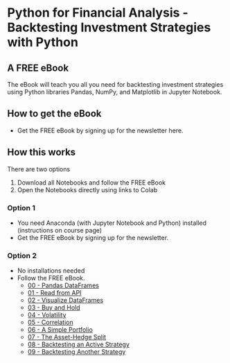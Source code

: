 # Python for Financial Analysis - Backtesting Investment Strategies with Python

## A FREE eBook 
The eBook will teach you all you need for backtesting investment strategies using Python libraries Pandas, NumPy, and Matplotlib in Jupyter Notebook.

## How to get the eBook
- Get the FREE eBook by signing up for the newsletter here.

## How this works
There are two options
1. Download all Notebooks and follow the FREE eBook
2. Open the Notebooks directly using links to Colab


### Option 1
- You need Anaconda (with Jupyter Notebook and Python) installed (instructions on course page)
- Get the FREE eBook by signing up for the newsletter.

### Option 2
- No installations needed
- Follow the FREE eBook.
  - [00 - Pandas DataFrames](https://colab.research.google.com/github/LearnPythonWithRune/PythonForFinancialAnalysis/blob/main/00%20-%20Pandas%20DataFrames.ipynb)
  - [01 - Read from API](https://colab.research.google.com/github/LearnPythonWithRune/PythonForFinancialAnalysis/blob/main/01%20-%20Read%20from%20API.ipynb)
  - [02 - Visualize DataFrames](https://colab.research.google.com/github/LearnPythonWithRune/PythonForFinancialAnalysis/blob/main/02%20-%20Visualize%20DataFrames.ipynb)
  - [03 - Buy and Hold](https://colab.research.google.com/github/LearnPythonWithRune/PythonForFinancialAnalysis/blob/main/03%20-%20Buy%20and%20Hold.ipynb)
  - [04 - Volatility](https://colab.research.google.com/github/LearnPythonWithRune/PythonForFinancialAnalysis/blob/main/04%20-%20Volatility.ipynb)
  - [05 - Correlation](https://colab.research.google.com/github/LLearnPythonWithRune/PythonForFinancialAnalysis/blob/main/05%20-%20Correlation.ipynb)
  - [06 - A Simple Portfolio](https://colab.research.google.com/github/LearnPythonWithRune/PythonForFinancialAnalysis/blob/main/06%20-%20A%20Simple%20Portfolio.ipynb)
  - [07 - The Asset-Hedge Split](https://colab.research.google.com/github/LearnPythonWithRune/PythonForFinancialAnalysis/blob/main/07%20-%20The%20Asset-Hedge%20Split.ipynb)
  - [08 - Backtesting an Active Strategy](https://colab.research.google.com/github/LearnPythonWithRune/PythonForFinancialAnalysis/blob/main/08%20-%20Backtesting%20an%20Active%20Strategy.ipynb)
  - [09 - Backtesting Another Strategy](https://colab.research.google.com/github/LearnPythonWithRune/PythonForFinancialAnalysis/blob/main/09%20-%20Backtesting%20Another%20Strategy.ipynb)
